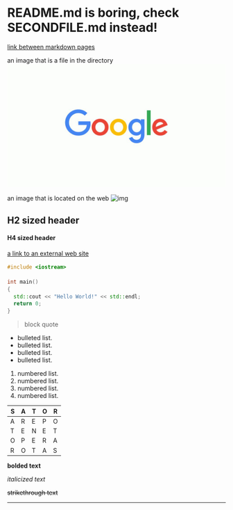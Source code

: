 # README.md is boring, check SECONDFILE.md instead!

[link between markdown pages](SECONDFILE.md)

an image that is a file in the directory
![img](./image.jfif)

an image that is located on the web
![img](https://www.baidu.com/img/flexible/logo/pc/result@2.png)

## H2 sized header

#### H4 sized header

[a link to an external web site](https://www.baidu.com/)

```c++
#include <iostream>

int main()
{
  std::cout << "Hello World!" << std::endl;
  return 0;
}
```

> block quote

- bulleted list.
- bulleted list.
- bulleted list.
- bulleted list.

1. numbered list.
2. numbered list.
3. numbered list.
4. numbered list.

| S             | A             | T             | O             | R             |
| ------------- | ------------- | ------------- | ------------- | ------------- |
| A             | R             | E             | P             | O             |
| T             | E             | N             | E             | T             |
| O             | P             | E             | R             | A             |
| R             | O             | T             | A             | S             |

**bolded text**

*italicized text*

~~strikethrough text~~

***

